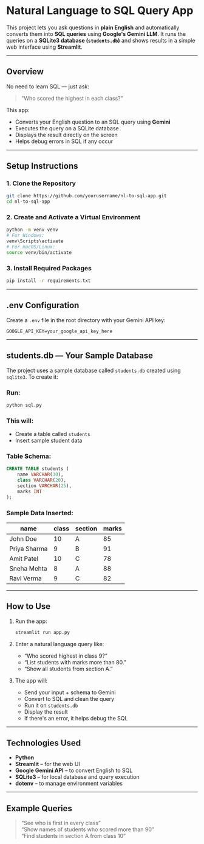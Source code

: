 #  Natural Language to SQL Query App

This project lets you ask questions in **plain English** and automatically converts them into **SQL queries** using **Google's Gemini LLM**. It runs the queries on a **SQLite3 database (`students.db`)** and shows results in a simple web interface using **Streamlit**.

---

##  Overview

No need to learn SQL — just ask:
> "Who scored the highest in each class?"

This app:
- Converts your English question to an SQL query using **Gemini**
- Executes the query on a SQLite database
- Displays the result directly on the screen
- Helps debug errors in SQL if any occur

---

##  Setup Instructions

### 1. Clone the Repository
```bash
git clone https://github.com/yourusername/nl-to-sql-app.git
cd nl-to-sql-app
```

### 2. Create and Activate a Virtual Environment
```bash
python -m venv venv
# For Windows:
venv\Scripts\activate
# For macOS/Linux:
source venv/bin/activate
```

### 3. Install Required Packages
```bash
pip install -r requirements.txt
```

---

##  .env Configuration

Create a `.env` file in the root directory with your Gemini API key:

```
GOOGLE_API_KEY=your_google_api_key_here
```

---

## students.db — Your Sample Database

The project uses a sample database called `students.db` created using `sqlite3`. To create it:

###  Run:
```bash
python sql.py
```

###  This will:
- Create a table called `students`
- Insert sample student data

###  Table Schema:
```sql
CREATE TABLE students (
    name VARCHAR(30),
    class VARCHAR(20),
    section VARCHAR(25),
    marks INT
);
```

###  Sample Data Inserted:
| name         | class | section | marks |
|--------------|-------|---------|-------|
| John Doe     | 10    | A       | 85    |
| Priya Sharma | 9     | B       | 91    |
| Amit Patel   | 10    | C       | 78    |
| Sneha Mehta  | 8     | A       | 88    |
| Ravi Verma   | 9     | C       | 82    |

---

##  How to Use

1. Run the app:
   ```bash
   streamlit run app.py
   ```

2. Enter a natural language query like:
   - “Who scored highest in class 9?”
   - “List students with marks more than 80.”
   - “Show all students from section A.”

3. The app will:
   - Send your input + schema to Gemini
   - Convert to SQL and clean the query
   - Run it on `students.db`
   - Display the result
   - If there's an error, it helps debug the SQL

---

##  Technologies Used

- **Python**
- **Streamlit** – for the web UI
- **Google Gemini API** – to convert English to SQL
- **SQLite3** – for local database and query execution
- **dotenv** – to manage environment variables

---

##  Example Queries

> “See who is first in every class”  
> “Show names of students who scored more than 90”  
> “Find students in section A from class 10”  


